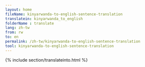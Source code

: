 ```yaml
---
layout: home
fileName: kinyarwanda-to-english-sentence-translation
translatein: kinyarwanda_to_english
folderName : translate
lang: zh-tw
from: rw
to: en
permalink: /zh-tw/kinyarwanda-to-english-sentence-translation
tool: kinyarwanda-to-english-sentence-translation
---
```

{% include section/translateinto.html %}
